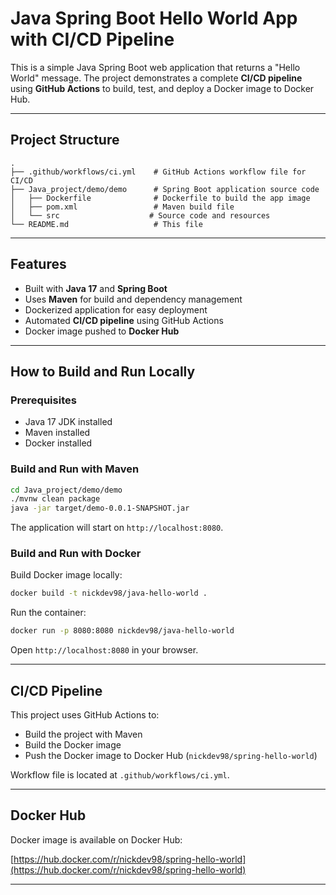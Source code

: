 # Java Spring Boot Hello World App with CI/CD Pipeline

This is a simple Java Spring Boot web application that returns a "Hello World" message. The project demonstrates a complete **CI/CD pipeline** using **GitHub Actions** to build, test, and deploy a Docker image to Docker Hub.

---

## Project Structure

```
.
├── .github/workflows/ci.yml    # GitHub Actions workflow file for CI/CD
├── Java_project/demo/demo      # Spring Boot application source code
│   ├── Dockerfile              # Dockerfile to build the app image
│   ├── pom.xml                 # Maven build file
│   └── src                    # Source code and resources
└── README.md                   # This file
```

---

## Features

- Built with **Java 17** and **Spring Boot**
- Uses **Maven** for build and dependency management
- Dockerized application for easy deployment
- Automated **CI/CD pipeline** using GitHub Actions
- Docker image pushed to **Docker Hub**

---

## How to Build and Run Locally

### Prerequisites

- Java 17 JDK installed
- Maven installed
- Docker installed

### Build and Run with Maven

```bash
cd Java_project/demo/demo
./mvnw clean package
java -jar target/demo-0.0.1-SNAPSHOT.jar
```

The application will start on `http://localhost:8080`.

### Build and Run with Docker

Build Docker image locally:

```bash
docker build -t nickdev98/java-hello-world .
```

Run the container:

```bash
docker run -p 8080:8080 nickdev98/java-hello-world
```

Open `http://localhost:8080` in your browser.

---

## CI/CD Pipeline

This project uses GitHub Actions to:

- Build the project with Maven
- Build the Docker image
- Push the Docker image to Docker Hub (`nickdev98/spring-hello-world`)

Workflow file is located at `.github/workflows/ci.yml`.

---

## Docker Hub

Docker image is available on Docker Hub:

[https://hub.docker.com/r/nickdev98/spring-hello-world](https://hub.docker.com/r/nickdev98/spring-hello-world)

---

